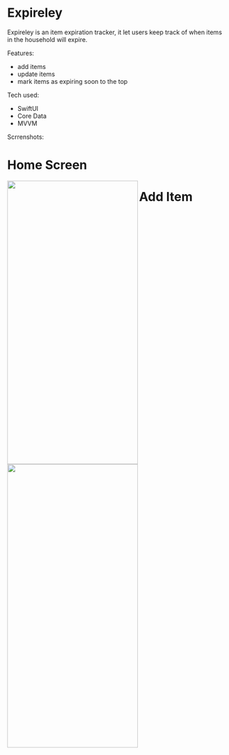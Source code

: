 # Expireley
Expireley is an item expiration tracker, it let users keep track of when items in the household will expire.


Features:
- add items
- update items
- mark items as expiring soon to the top

Tech used:
- SwiftUI
- Core Data
- MVVM

Scrrenshots:


<h1>Home Screen</h1>
<a href="url"><img src="https://user-images.githubusercontent.com/79456369/163782173-172885e9-8742-4615-9d81-6b17b93f1273.png" align="left" height="650" width="300" ></a> 

<h1>Add Item</h1>
<a href="url"><img src="https://user-images.githubusercontent.com/79456369/163782574-3ba30858-53d6-4526-9ba9-f9e4c6129c6e.png" align="left" height="650" width="300" ></a> 
